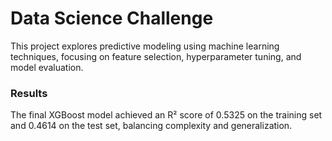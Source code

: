 # Data Science Challenge

This project explores predictive modeling using machine learning techniques, focusing on feature selection, hyperparameter tuning, and model evaluation.

### Results
The final XGBoost model achieved an R² score of 0.5325 on the training set and 0.4614 on the test set, balancing complexity and generalization.
